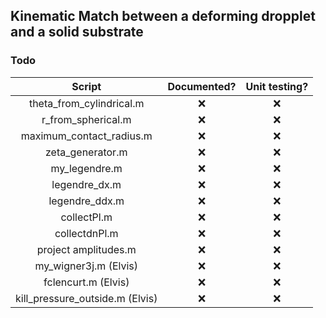 ## Kinematic Match between a deforming dropplet and a solid substrate

### Todo
| Script                     | Documented? | Unit testing? |
| :----:                     | :--------:  | :-----------: |
| theta_from_cylindrical.m   | :x:         | :x:           |
| r_from_spherical.m         | :x:         | :x:           |
| maximum_contact_radius.m   | :x:         | :x:           |
| zeta_generator.m           | :x:         | :x:           |
| my_legendre.m              | :x:         | :x:           |
| legendre_dx.m              | :x:         | :x:           |
| legendre_ddx.m             | :x:         | :x:           |
| collectPl.m                | :x:         | :x:           |
| collectdnPl.m              | :x:         | :x:           |
| project amplitudes.m       | :x:         | :x:           |
| my_wigner3j.m (Elvis)      | :x:         | :x:           |
| fclencurt.m (Elvis)        | :x:         | :x:           |
| kill_pressure_outside.m (Elvis)| :x:     | :x:           |
